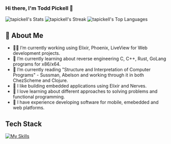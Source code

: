 ### Hi there, I'm Todd Pickell 👋

![tapickell's Stats](https://github-readme-stats.vercel.app/api?username=tapickell&theme=vue-dark&show_icons=true&hide_border=true&count_private=true&show=prs_merged,prs_merged_percentage)
![tapickell's Streak](https://github-readme-streak-stats.herokuapp.com/?user=tapickell&theme=vue-dark&hide_border=true)
![tapickell's Top Languages](https://github-readme-stats.vercel.app/api/top-langs/?username=tapickell&theme=vue-dark&show_icons=true&hide_border=true&layout=compact)

## 🚀 About Me
- 🧑‍💻 I’m currently working using Elixir, Phoenix, LiveView for Web development projects.
- 🌱 I’m currently learning about reverse engineering C, C++, Rust, GoLang programs for x86/x64.
- 📖 I’m currently reading "Structure and Interpretation of Computer Programs" - Sussman, Abelson and working through it in both ChezScheme and Clojure.
- 💾 I like building embedded applications using Elixir and Nerves.
- 🤔 I love learning about different approaches to solving problems and functional programming.
- 📱 I have experience developing software for mobile, emebedded and web platforms.

## Tech Stack
[![My Skills](https://skillicons.dev/icons?i=elixir,rust,golang,clojure,c,python,nodejs,html,css)](https://skillicons.dev)

<!--
**tapickell/tapickell** is a ✨ _special_ ✨ repository because its `README.md` (this file) appears on your GitHub profile.

Here are some ideas to get you started:

- 🔭 I’m currently working on ...
- 🌱 I’m currently learning ...
- 👯 I’m looking to collaborate on ...
- 🤔 I’m looking for help with ...
- 💬 Ask me about ...
- 📫 How to reach me: ...
- 😄 Pronouns: ...
- ⚡ Fun fact: ...
-->
